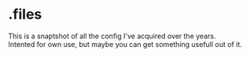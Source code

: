 # .files

This is a snaptshot of all the config I've acquired over the years. <br/>
Intented for own use, but maybe you can get something usefull out of it.
